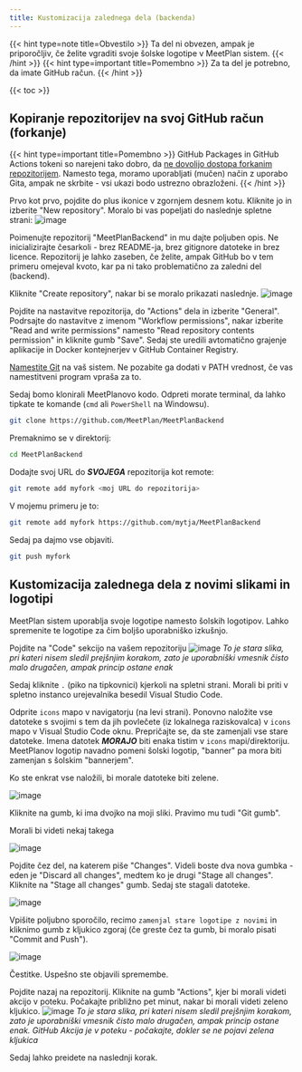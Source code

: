 ```yaml
---
title: Kustomizacija zalednega dela (backenda)
---
```


{{< hint type=note title=Obvestilo >}}
Ta del ni obvezen, ampak je priporočljiv, če želite vgraditi svoje šolske logotipe v MeetPlan sistem.
{{< /hint >}}
{{< hint type=important title=Pomembno >}}
Za ta del je potrebno, da imate GitHub račun.
{{< /hint >}}

{{< toc >}}

## Kopiranje repozitorijev na svoj GitHub račun (forkanje)
{{< hint type=important title=Pomembno >}}
GitHub Packages in GitHub Actions tokeni so narejeni tako dobro, da [ne dovolijo dostopa forkanim repozitorijem](https://docs.github.com/en/actions/security-guides/automatic-token-authentication#permissions-for-the-github_token). Namesto tega, moramo uporabljati (mučen) način z uporabo Gita, ampak ne skrbite - vsi ukazi bodo ustrezno obrazloženi.
{{< /hint >}}

Prvo kot prvo, pojdite do plus ikonice v zgornjem desnem kotu. Kliknite jo in izberite "New repository". Moralo bi vas popeljati do naslednje spletne strani:
![image](https://user-images.githubusercontent.com/52399966/167313596-f55b0afb-bb90-40fc-a5fa-cf1806f8e79c.png)

Poimenujte repozitorij "MeetPlanBackend" in mu dajte poljuben opis. Ne inicializirajte česarkoli - brez README-ja, brez gitignore datoteke in brez licence. Repozitorij je lahko zaseben, če želite, ampak GitHub bo v tem primeru omejeval kvoto, kar pa ni tako problematično za zaledni del (backend).

Kliknite "Create repository", nakar bi se moralo prikazati naslednje.
![image](https://user-images.githubusercontent.com/52399966/167313685-35877891-a874-40ac-8b34-f849a5c5e2d6.png)

Pojdite na nastavitve repozitorija, do "Actions" dela in izberite "General". Podrsajte do nastavitve z imenom "Workflow permissions", nakar izberite "Read and write permissions" namesto "Read repository contents permission" in kliknite gumb "Save". Sedaj ste uredili avtomatično grajenje aplikacije in Docker kontejnerjev v GitHub Container Registry.

[Namestite Git](https://git-scm.com/downloads) na vaš sistem. Ne pozabite ga dodati v PATH vrednost, če vas namestitveni program vpraša za to.

Sedaj bomo klonirali MeetPlanovo kodo. Odpreti morate terminal, da lahko tipkate te komande (`cmd` ali `PowerShell` na Windowsu).
```sh
git clone https://github.com/MeetPlan/MeetPlanBackend
```

Premaknimo se v direktorij:
```sh
cd MeetPlanBackend
```

Dodajte svoj URL do ***SVOJEGA*** repozitorija kot remote:
```sh
git remote add myfork <moj URL do repozitorija>
```
V mojemu primeru je to:
```sh
git remote add myfork https://github.com/mytja/MeetPlanBackend
```

Sedaj pa dajmo vse objaviti.
```sh
git push myfork
```

## Kustomizacija zalednega dela z novimi slikami in logotipi
MeetPlan sistem uporablja svoje logotipe namesto šolskih logotipov. Lahko spremenite te logotipe za čim boljšo uporabniško izkušnjo.

Pojdite na "Code" sekcijo na vašem repozitoriju
![image](https://user-images.githubusercontent.com/52399966/167299972-40437c65-1a72-4798-a042-d6af7cadb55a.png)
*To je stara slika, pri kateri nisem sledil prejšnjim korakom, zato je uporabniški vmesnik čisto malo drugačen, ampak princip ostane enak*

Sedaj kliknite `.` (piko na tipkovnici) kjerkoli na spletni strani. Morali bi priti v spletno instanco urejevalnika besedil Visual Studio Code.

Odprite `icons` mapo v navigatorju (na levi strani). Ponovno naložite vse datoteke s svojimi s tem da jih povlečete (iz lokalnega raziskovalca) v `icons` mapo v Visual Studio Code oknu. Prepričajte se, da ste zamenjali vse stare datoteke.
Imena datotek ***MORAJO*** biti enaka tistim v `icons` mapi/direktoriju. MeetPlanov logotip navadno pomeni šolski logotip, "banner" pa mora biti zamenjan s šolskim "bannerjem".

Ko ste enkrat vse naložili, bi morale datoteke biti zelene.

![image](https://user-images.githubusercontent.com/52399966/167306191-eff9ed28-e7d9-4770-9e6a-c5dae52eac4b.png)

Kliknite na gumb, ki ima dvojko na moji sliki. Pravimo mu tudi "Git gumb".

Morali bi videti nekaj takega

![image](https://user-images.githubusercontent.com/52399966/167306268-120023d5-58de-4964-9c68-ad35b8a9fa2e.png)

Pojdite čez del, na katerem piše "Changes". Videli boste dva nova gumbka - eden je "Discard all changes", medtem ko je drugi "Stage all changes". Kliknite na "Stage all changes" gumb. Sedaj ste stagali datoteke.

![image](https://user-images.githubusercontent.com/52399966/167306379-f8861bfe-0e52-4c2a-97f8-9a4a5c010e6e.png)

Vpišite poljubno sporočilo, recimo `zamenjal stare logotipe z novimi` in kliknimo gumb z kljukico zgoraj (če greste čez ta gumb, bi moralo pisati "Commit and Push").

![image](https://user-images.githubusercontent.com/52399966/167306437-40123df4-9db7-466b-870b-9397396cf048.png)

Čestitke. Uspešno ste objavili spremembe.

Pojdite nazaj na repozitorij. Kliknite na gumb "Actions", kjer bi morali videti akcijo v poteku. Počakajte približno pet minut, nakar bi morali videti zeleno kljukico.
![image](https://user-images.githubusercontent.com/52399966/167306504-26877085-35e4-4f5a-9039-af9f27f20672.png)
*To je stara slika, pri kateri nisem sledil prejšnjim korakom, zato je uporabniški vmesnik čisto malo drugačen, ampak princip ostane enak. GitHub Akcija je v poteku - počakajte, dokler se ne pojavi zelena kljukica*

Sedaj lahko preidete na naslednji korak.

